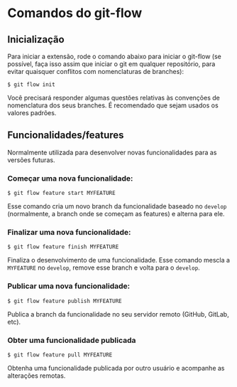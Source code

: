 # Comandos do git-flow

## Inicialização

Para iniciar a extensão, rode o comando abaixo para iniciar o git-flow (se possível, faça isso assim que iniciar o git em qualquer repositório, para evitar quaisquer conflitos com nomenclaturas de branches):

```
$ git flow init
```

Você precisará responder algumas questões relativas às convenções de nomenclatura dos seus branches. É recomendado que sejam usados os valores padrões.

## Funcionalidades/features

Normalmente utilizada para desenvolver novas funcionalidades para as versões futuras.

### Começar uma nova funcionalidade:

```
$ git flow feature start MYFEATURE
```

Esse comando cria um novo branch da funcionalidade baseado no `develop` (normalmente, a branch onde se começam as features) e alterna para ele.

### Finalizar uma nova funcionalidade:

```
$ git flow feature finish MYFEATURE
```

Finaliza o desenvolvimento de uma funcionalidade. Esse comando mescla a `MYFEATURE` no `develop`, remove esse branch e volta para o `develop`.

### Publicar uma nova funcionalidade:

```
$ git flow feature publish MYFEATURE
```

Publica a branch da funcionalidade no seu servidor remoto (GitHub, GitLab, etc).

### Obter uma funcionalidade publicada

```
$ git flow feature pull MYFEATURE
```

Obtenha uma funcionalidade publicada por outro usuário e acompanhe as alterações remotas.